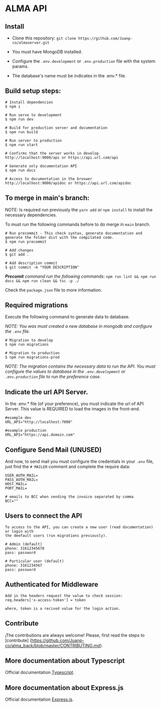 # ALMA API

## Install

* Clone this repository: `git clone https://github.com/Juanp-co/almaserver.git`

* You must have MongoDB installed.

* Configure the `.env.development` or `.env.production` file with the system params.

* The database's name must be indicates in the .env.* file.

## Build setup steps:

    # Install dependencies
    $ npm i
    
    # Run serve to development
    $ npm run dev

    # Build for production server and documentation
    $ npm run build

    # Run server to production
    $ npm run start

    # Confirms that the server works in develop
    http://localhost:9000/api or https://api.url.com/api

    # Generate only documentation API
    $ npm run docs

    # Access to documentation in the broswer
    http://localhost:9000/apidoc or https://api.url.com/apidoc

## To merge in main's branch:

NOTE: Is required run previously the `yarn add` or `npm install` to install the necessary dependencies. 

To must run the following commands before to do merge in `main` branch.

    # Run precommit - This check syntax, generate documentation and generate the folder dist with the compilated code.
    $ npm run precommit
    
    # Add changes 
    $ git add .

    # Add description commit
    $ git commit -m "YOUR DESCRIPTION"
    
_**Precomit** command run the following commands_: `npm run lint && npm run docs && npm run clean && tsc -p ./`

Check the `package.json` file to more information.

## Required migrations 

Execute the following command to generate data to database.

_NOTE: You was must created a new database in mongodb and configure the `.env` file._
    
    # Migration to develop
    $ npm run migrations
    
    # Migration to production
    $ npm run migrations-prod
    
_NOTE: The migration contains the necessary data to run the API. You must configure the values to database in the `.env.development` or `.env.production` file to run the preference case._

## Indicate the url API Server.

In the .env.* file (of your preference), you must indicate the url of API Server. This value is REQUIRED to load the images in the front-end.

    #example dev
    URL_API="http://localhost:7000"
    
    #example production
    URL_API="https://api.domain.com"


## Configure Send Mail (UNUSED)

And now, to send mail you must configure the credentials in your `.env` file, just find the `# MAILER` comment and complete the require data:

    USER_AUTH_MAIL=
    PASS_AUTH_MAIL=
    HOST_MAIL=
    PORT_MAIL=
    
    # emails to BCC when sending the invoice separated by comma
    BCC="" 

## Users to connect the API

    To access to the API, you can create a new user (read documentation) or login with
    the deefault users (run migrations previously).
    
    # Admin (default)
    phone: 31612345678
    pass: password
    
    # Particular user (default)
    phone: 3161234567
    pass: password

## Authenticated for Middleware

    Add in the headers request the value to check session: 
    req.headers['x-access-token'] = token

    where, token is a recived value for the login action.

## Contribute

¡The contributions are always welcome! Please, first read the steps to [contribute] (https://github.com/Juanp-co/alma_back/blob/master/CONTRIBUTING.md). 

## More documentation about Typescript

Official documentation [Typescript](https://www.typescriptlang.org). 

## More documentation about Express.js

Official documentation [Express.js](https://expressjs.com).
